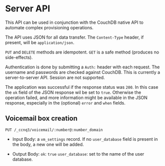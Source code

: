Server API
==========

This API can be used in conjunction with the CouchDB native API to automate complex provisioning operations.

The API uses JSON for all data transfer. The `Content-Type` header, if present, will be `application/json`.

`PUT` and `DELETE` methods are idempotent. `GET` is a safe method (produces no side-effects).

Authentication is done by submitting a `Auth:` header with each request. The username and passwords are checked against CouchDB.
This is currently a server-to-server API. Session are not supported.

The application was successful if the response status was `200`. In this case the `ok` field of the JSON response wil be set to `true`.
Otherwise the operation failed, and more information might be available in the JSON response, especially in the (optional) `error` and `when` fields.

Voicemail box creation
----------------------

    PUT /_ccnq3/voicemail/:number@:number_domain

* Input Body: a `vm_settings` record.
  If no `user_database` field is present in the body, a new one will be added.

* Output Body:
  `ok`: `true`
  `user_database`: set to the name of the user database.
